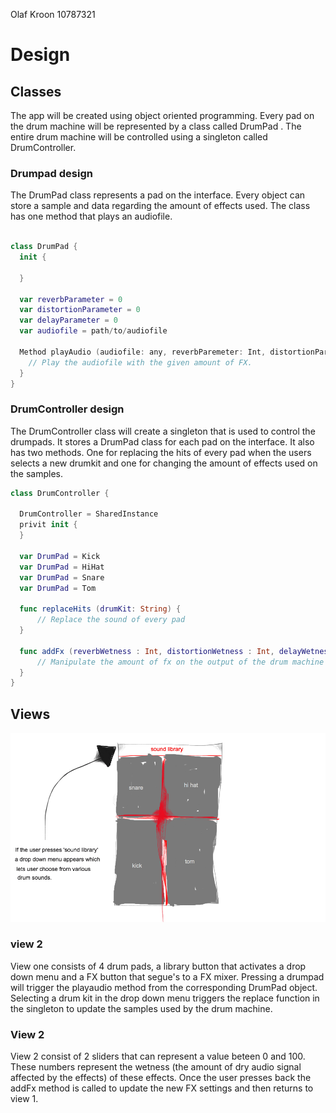 Olaf Kroon
10787321

# Design

## Classes

The app will be created using object oriented programming. Every pad on the drum machine will be represented by a class called DrumPad . The entire drum machine will be controlled using a singleton called DrumController.

### Drumpad design

The DrumPad class represents a pad on the interface. Every object can store a sample and data regarding the amount of effects used. The class has one method that plays an audiofile.

```swift

class DrumPad {
  init {

  }
  
  var reverbParameter = 0
  var distortionParameter = 0
  var delayParameter = 0
  var audiofile = path/to/audiofile

  Method playAudio (audiofile: any, reverbParemeter: Int, distortionParameter: Int, delayParameter: Int) {
    // Play the audiofile with the given amount of FX.
  }
}
```

### DrumController design

The DrumController class will create a singleton that is used to control the drumpads. It stores a DrumPad class for each pad on the interface. It also has two methods. One for replacing the hits of every pad when the users selects a new drumkit and one for changing the amount of effects used on the samples. 

``` Swift
class DrumController {

  DrumController = SharedInstance
  privit init {
  }
  
  var DrumPad = Kick
  var DrumPad = HiHat
  var DrumPad = Snare
  var DrumPad = Tom
  
  func replaceHits (drumKit: String) {
      // Replace the sound of every pad 
  }
  
  func addFx (reverbWetness : Int, distortionWetness : Int, delayWetness: Int) {
      // Manipulate the amount of fx on the output of the drum machine
  }   
}
```
## Views

 ![](doc/sketch.png)
 
 ### view 2
 
View one consists of 4 drum pads, a library button that activates a drop down menu and a FX button that segue's to a FX mixer. Pressing a drumpad will trigger the playaudio method from the corresponding DrumPad object. Selecting a drum kit in the drop down menu triggers the replace function in the singleton to update the samples used by the drum machine. 

### View 2

View 2 consist of 2 sliders that can represent a value beteen 0 and 100. These numbers represent the wetness (the amount of dry audio signal affected by the effects) of these effects. Once the user presses back the addFx method is called to update the new FX settings and then returns to view 1. 



